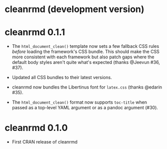 # cleanrmd (development version)

# cleanrmd 0.1.1

* The `html_document_clean()` template now sets a few fallback CSS rules
  _before_ loading the framework's CSS bundle. This should make the CSS
  more consistent with each framework but also patch gaps where the
  default body styles aren't quite what's expected (thanks @Jeevun #36, #37).

* Updated all CSS bundles to their latest versions.

* cleanrmd now bundles the Libertinus font for `latex.css` (thanks @edarin #35).

* The `html_document_clean()` format now supports `toc-title` when passed as a
  top-level YAML argument or as a pandoc argument (#30).
# cleanrmd 0.1.0

* First CRAN release of cleanrmd
